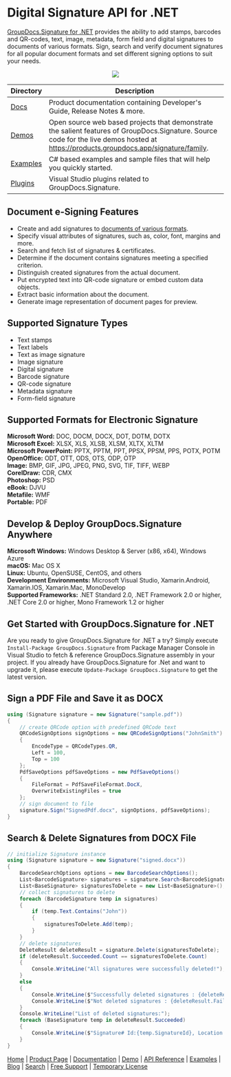 # Digital Signature API for .NET

[GroupDocs.Signature for .NET](https://products.groupdocs.com/signature/net) provides the ability to add stamps, barcodes and QR-codes, text, image, metadata, form field and digital signatures to documents of various formats. Sign, search and verify document signatures for all popular document formats and set different signing options to suit your needs.

<p align="center">

  <a title="Download complete GroupDocs.Signature for .NET source code" href="https://codeload.github.com/groupdocs-signature/GroupDocs.Signature-for-.NET/zip/master">
	<img src="https://raw.github.com/AsposeExamples/java-examples-dashboard/master/images/downloadZip-Button-Large.png" />
  </a>
</p>

Directory | Description
--------- | -----------
[Docs](https://github.com/groupdocs-signature/GroupDocs.Signature-for-Docs)  | Product documentation containing Developer's Guide, Release Notes & more.
[Demos](https://github.com/groupdocs-signature/GroupDocs.Signature-for-.NET/tree/master/Demos)  |  Open source web based projects that demonstrate the salient features of GroupDocs.Signature. Source code for the live demos hosted at https://products.groupdocs.app/signature/family.
[Examples](https://github.com/groupdocs-signature/GroupDocs.Signature-for.NET/tree/master/Examples)  | C# based examples and sample files that will help you quickly started. 
[Plugins](https://github.com/groupdocs-signature/GroupDocs.Signature-for-.NET/tree/master/Plugins)  | Visual Studio plugins related to GroupDocs.Signature.

## Document e-Signing Features

- Create and add signatures to [documents of various formats](https://docs.groupdocs.com/signature/net/supported-document-formats/).
- Specify visual attributes of signatures, such as, color, font, margins and more.
- Search and fetch list of signatures & certificates.
- Determine if the document contains signatures meeting a specified criterion.
- Distinguish created signatures from the actual document.
- Put encrypted text into QR-code signature or embed custom data objects.
- Extract basic information about the document.
- Generate image representation of document pages for preview.

## Supported Signature Types

- Text stamps
- Text labels
- Text as image signature
- Image signature
- Digital signature
- Barcode signature
- QR-code signature
- Metadata signature
- Form-field signature

## Supported Formats for Electronic Signature

**Microsoft Word:** DOC, DOCM, DOCX, DOT, DOTM, DOTX\
**Microsoft Excel:** XLSX, XLS, XLSB, XLSM, XLTX, XLTM\
**Microsoft PowerPoint:** PPTX, PPTM, PPT, PPSX, PPSM, PPS, POTX, POTM\
**OpenOffice:** ODT, OTT, ODS, OTS, ODP, OTP\
**Image:** BMP, GIF, JPG, JPEG, PNG, SVG, TIF, TIFF, WEBP\
**CorelDraw:** CDR, CMX\
**Photoshop:** PSD\
**eBook:** DJVU\
**Metafile:** WMF\
**Portable:** PDF


## Develop & Deploy GroupDocs.Signature Anywhere

**Microsoft Windows:** Windows Desktop & Server (x86, x64), Windows Azure\
**macOS:** Mac OS X\
**Linux:** Ubuntu, OpenSUSE, CentOS, and others\
**Development Environments:** Microsoft Visual Studio, Xamarin.Android, Xamarin.IOS, Xamarin.Mac, MonoDevelop\
**Supported Frameworks:** .NET Standard 2.0, .NET Framework 2.0 or higher, .NET Core 2.0 or higher, Mono Framework 1.2 or higher

## Get Started with GroupDocs.Signature for .NET

Are you ready to give GroupDocs.Signature for .NET a try? Simply execute `Install-Package GroupDocs.Signature` from Package Manager Console in Visual Studio to fetch & reference GroupDocs.Signature assembly in your project. If you already have GroupDocs.Signature for .Net and want to upgrade it, please execute `Update-Package GroupDocs.Signature` to get the latest version.

## Sign a PDF File and Save it as DOCX

```csharp
using (Signature signature = new Signature("sample.pdf"))
{
    // create QRCode option with predefined QRCode text
    QRCodeSignOptions signOptions = new QRCodeSignOptions("JohnSmith")
    {
        EncodeType = QRCodeTypes.QR,
        Left = 100,
        Top = 100
    };
    PdfSaveOptions pdfSaveOptions = new PdfSaveOptions()
    {
        FileFormat = PdfSaveFileFormat.DocX,
        OverwriteExistingFiles = true
    };
    // sign document to file
    signature.Sign("SignedPdf.docx", signOptions, pdfSaveOptions);
}
```

## Search & Delete Signatures from DOCX File

```csharp
// initialize Signature instance
using (Signature signature = new Signature("signed.docx"))
{
    BarcodeSearchOptions options = new BarcodeSearchOptions();
    List<BarcodeSignature> signatures = signature.Search<BarcodeSignature>(options);
    List<BaseSignature> signaturesToDelete = new List<BaseSignature>();
    // collect signatures to delete
    foreach (BarcodeSignature temp in signatures)
    {
        if (temp.Text.Contains("John"))
        {
            signaturesToDelete.Add(temp);
        }
    }
    // delete signatures
    DeleteResult deleteResult = signature.Delete(signaturesToDelete);
    if (deleteResult.Succeeded.Count == signaturesToDelete.Count)
    {
        Console.WriteLine("All signatures were successfully deleted!");
    }
    else
    {
        Console.WriteLine($"Successfully deleted signatures : {deleteResult.Succeeded.Count}");
        Console.WriteLine($"Not deleted signatures : {deleteResult.Failed.Count}");
    }
    Console.WriteLine("List of deleted signatures:");
    foreach (BaseSignature temp in deleteResult.Succeeded)
    {
        Console.WriteLine($"Signature# Id:{temp.SignatureId}, Location: {temp.Left}x{temp.Top}. Size: {temp.Width}x{temp.Height}");
    }
}
```

[Home](https://www.groupdocs.com/) | [Product Page](https://products.groupdocs.com/signature/net) | [Documentation](https://docs.groupdocs.com/signature/net/) | [Demo](https://products.groupdocs.app/signature/family) | [API Reference](https://apireference.groupdocs.com/signature/net) | [Examples](https://github.com/groupdocs-signature/GroupDocs.Signature-for.NET) | [Blog](https://blog.groupdocs.com/category/signature/) | [Search](https://search.groupdocs.com/) | [Free Support](https://forum.groupdocs.com/c/signature) | [Temporary License](https://purchase.groupdocs.com/temporary-license)
